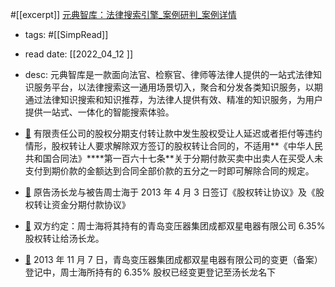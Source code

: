 #[[excerpt]] [元典智库：法律搜索引擎_案例研判_案例详情](https://ydzk.chineselaw.com/caseDetail/qwcase/cc0a8d8575f5f630a6107d3adc3a9ff9?_t=1649731309481&callType=web_s&caseNum=0) 
- tags: #[[SimpRead]] 
- read date: [[2022_04_12  ]]
- desc: 元典智库是一款面向法官、检察官、律师等法律人提供的一站式法律知识服务平台，以法律搜索这一通用场景切入，聚合和分发各类知识服务，以期通过法律知识搜索和知识推荐，为法律人提供有效、精准的知识服务，为用户提供一站式、一体化的智能搜索体验。
- [📌](<http://localhost:7026/reading/6?title=元典智库：法律搜索引擎_案例研判_案例详情#id=1649731350175>)  有限责任公司的股权分期支付转让款中发生股权受让人延迟或者拒付等违约情形，股权转让人要求解除双方签订的股权转让合同的，不适用**《中华人民共和国合同法》****第一百六十七条**关于分期付款买卖中出卖人在买受人未支付到期价款的金额达到合同全部价款的五分之一时即可解除合同的规定。

- [📌](<http://localhost:7026/reading/6?title=元典智库：法律搜索引擎_案例研判_案例详情#id=1649731381390>)  原告汤长龙与被告周士海于 2013 年 4 月 3 日签订《股权转让协议》及《股权转让资金分期付款协议》

- [📌](<http://localhost:7026/reading/6?title=元典智库：法律搜索引擎_案例研判_案例详情#id=1649731389669>)  双方约定：周士海将其持有的青岛变压器集团成都双星电器有限公司 6.35% 股权转让给汤长龙。

- [📌](<http://localhost:7026/reading/6?title=元典智库：法律搜索引擎_案例研判_案例详情#id=1649731395804>)  2013 年 11 月 7 日，青岛变压器集团成都双星电器有限公司的变更（备案）登记中，周士海所持有的 6.35% 股权已经变更登记至汤长龙名下

